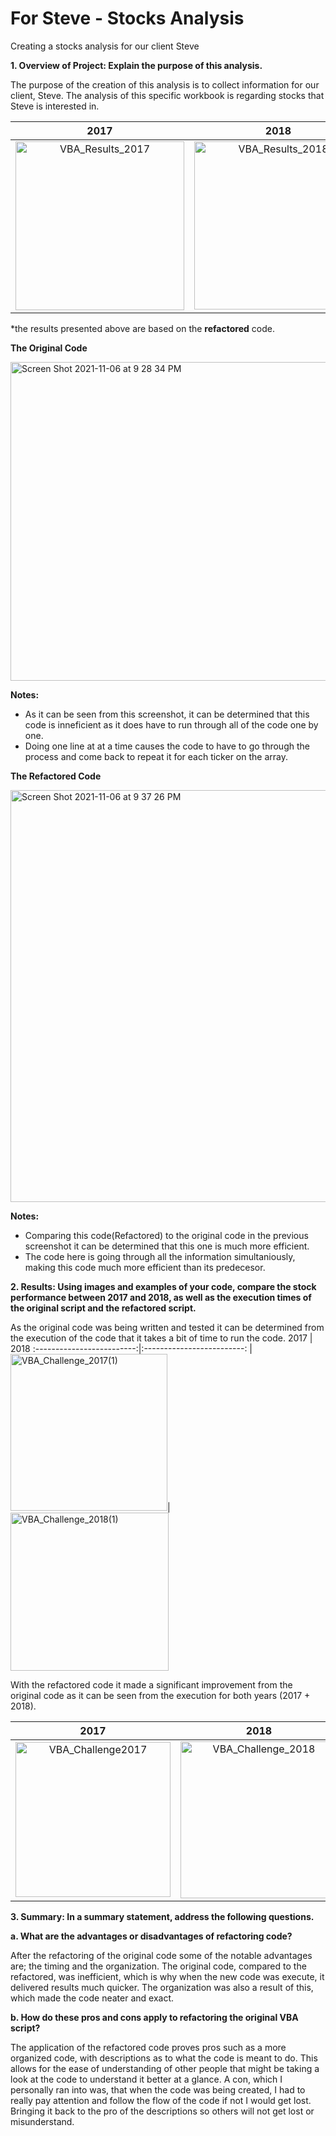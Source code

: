 # For Steve - Stocks Analysis 
Creating a stocks analysis for our client Steve


**1.	Overview of Project: Explain the purpose of this analysis.**

  The purpose of the creation of this analysis is to collect information for our client, Steve. The analysis of this specific workbook is regarding stocks that   Steve is interested in. 


2017             |  2018
:-------------------------:|:-------------------------:
<img width="270" alt="VBA_Results_2017" src="https://user-images.githubusercontent.com/92615504/140557886-5238fa5a-51ef-4f52-be5e-889bd2cf1276.png">|  <img width="269" alt="VBA_Results_2018" src="https://user-images.githubusercontent.com/92615504/140557897-a4fd16ca-aec0-4bf1-9991-3c1ebe967193.png">

*the results presented above are based on the **refactored** code.


**The Original Code**

<img width="510" alt="Screen Shot 2021-11-06 at 9 28 34 PM" src="https://user-images.githubusercontent.com/92615504/140628837-2d3d18d7-3f8c-4426-9d66-7f8e9c67a986.png">

**Notes:**
- As it can be seen from this screenshot, it can be determined that this code is inneficient as it does have to run through all of the code one by one. 
- Doing one line at at a time causes the code to have to go through the process and come back to repeat it for each ticker on the array. 

**The Refactored Code**

 <img width="659" alt="Screen Shot 2021-11-06 at 9 37 26 PM" src="https://user-images.githubusercontent.com/92615504/140628977-655cd477-b002-4834-b0fc-5420774357cf.png">
 
**Notes:**
- Comparing this code(Refactored) to the original code in the previous screenshot it can be determined that this one is much more efficient.
- The code here is going through all the information simultaniously, making this code much more efficient than its predecesor. 



**2.	Results: Using images and examples of your code, compare the stock performance between 2017 and 2018, as well as the execution times of the original script and the refactored script.**

As the original code was being written and tested it can be determined from the execution of the code that it takes a bit of time to run the code.
2017             |  2018
:-------------------------:|:-------------------------:
|<img width="251" alt="VBA_Challenge_2017(1)" src="https://user-images.githubusercontent.com/92615504/140628489-1bd1bd5d-e9d4-4b7c-abf4-835ec5a14979.png">|<img width="253" alt="VBA_Challenge_2018(1)" src="https://user-images.githubusercontent.com/92615504/140628493-169310c0-37f6-4039-98be-a37152e58f1f.png">
 
With the refactored code it made a significant improvement from the original code as it can be seen from the execution for both years (2017 + 2018).


2017             |  2018
:-------------------------:|:-------------------------:
<img width="248" alt="VBA_Challenge2017" src="https://user-images.githubusercontent.com/92615504/140556763-f404915d-4047-47b0-8c46-72daefb8e357.png">| <img width="251" alt="VBA_Challenge_2018" src="https://user-images.githubusercontent.com/92615504/140556760-e4022808-0006-47d2-8c10-2df25312d8d3.png">



**3.	Summary: In a summary statement, address the following questions.**

**a. What are the advantages or disadvantages of refactoring code?** 

 After the refactoring of the original code some of the notable advantages are; the timing and the organization. The original code, compared to the refactored,    was inefficient, which is why when the new code was execute, it delivered results much quicker. The organization was also a result of this, which made the code neater and exact.
    
**b. How do these pros and cons apply to refactoring the original VBA script?**    

  The application of the refactored code proves pros such as a more organized code, with descriptions as to what the code is meant to do. This allows for the ease of understanding of other people that might be taking a look at the code to understand it better at a glance. A con, which I personally ran into was, that when the code was being created, I had to really pay attention and follow the flow of the code if not I would get lost. Bringing it back to the pro of the descriptions so others will not get lost or misunderstand. 
    
    

